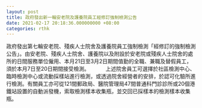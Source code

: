 ```yaml
---
layout: post
title: 政府發出新一輪安老院及護養院員工經修訂強制檢測公告
date: 2021-02-17 20:18:36.000000000 +08:00
categories: rthk
---
```


政府發出第七輪安老院、殘疾人士院舍及護養院員工強制檢測「經修訂的強制檢測公告」。由安老院、殘疾人士院舍、護養院以及附設於安老院或殘疾人士院舍的處所的日間服務單位僱用、本月21日至3月2日期間值勤的全職、兼職及替假員工，須於本月7日至20日期間接受檢測。　
　　 
上述院舍員工可選擇於社區檢測中心、臨時檢測中心或流動採樣站進行檢測，或透過院舍經營者的安排，於認可化驗所進行檢測。有關員工亦可從121間郵政局、醫院管理局47間普通科門診診所或20個港鐵站設置的自動派發機，索取檢測樣本收集瓶，並交回已採樣本的檢測樣本收集瓶。
